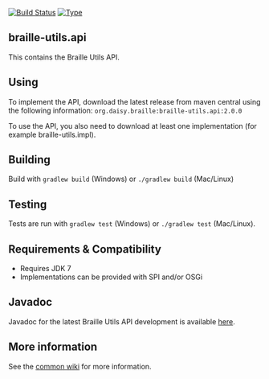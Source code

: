 [![Build Status](https://travis-ci.org/brailleapps/braille-utils.api.svg?branch=master)](https://travis-ci.org/brailleapps/braille-utils.api)
[![Type](https://img.shields.io/badge/type-api-blue.svg)](https://github.com/brailleapps/wiki/wiki/Types)

## braille-utils.api ##
This contains the Braille Utils API.

## Using ##
To implement the API, download the latest release from maven central using the following information: `org.daisy.braille:braille-utils.api:2.0.0`

To use the API, you also need to download at least one implementation (for example braille-utils.impl).

## Building ##
Build with `gradlew build` (Windows) or `./gradlew build` (Mac/Linux)

## Testing ##
Tests are run with `gradlew test` (Windows) or `./gradlew test` (Mac/Linux).

## Requirements & Compatibility ##
- Requires JDK 7
- Implementations can be provided with SPI and/or OSGi

## Javadoc ##
Javadoc for the latest Braille Utils API development is available [here](http://brailleapps.github.io/braille-utils.api/latest/javadoc/).

## More information ##
See the [common wiki](https://github.com/brailleapps/wiki/wiki) for more information.
